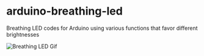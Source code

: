 # arduino-breathing-led
Breathing LED codes for Arduino using various functions that favor different brightnesses

![Breathing LED Gif](https://static1.squarespace.com/static/59b037304c0dbfb092fbe894/t/5e8119067995013073a48907/1585518944021/rgb_led_breathing.gif?format=1000w)
